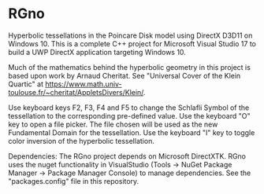 # RGno
Hyperbolic tessellations in the Poincare Disk model using DirectX D3D11 on Windows 10. 
This is a complete C++ project for Microsoft Visual Studio 17 to build a UWP DirectX application targeting Windows 10. 

Much of the mathematics behind the hyperbolic geometry in this project is based upon work by Arnaud Cheritat. See "Universal Cover of the Klein Quartic" at  https://www.math.univ-toulouse.fr/~cheritat/AppletsDivers/Klein/. 

Use keyboard keys F2, F3, F4 and F5 to change the Schlafli Symbol of the tessellation to the corresponding pre-defined value. 
Use the keyboard "O" key to open a file picker. The file chosen will be used as the new Fundamental Domain for the tessellation. 
Use the keyboard "I" key to toggle color inversion of the hyperbolic tessellation. 


Dependencies: The RGno project depends on Microsoft DirectXTK. RGno uses the nuget functionality in VisualStudio (Tools -> NuGet Package Manager -> Package Manager Console) to manage dependencies. See the "packages.config" file in this repository. 
